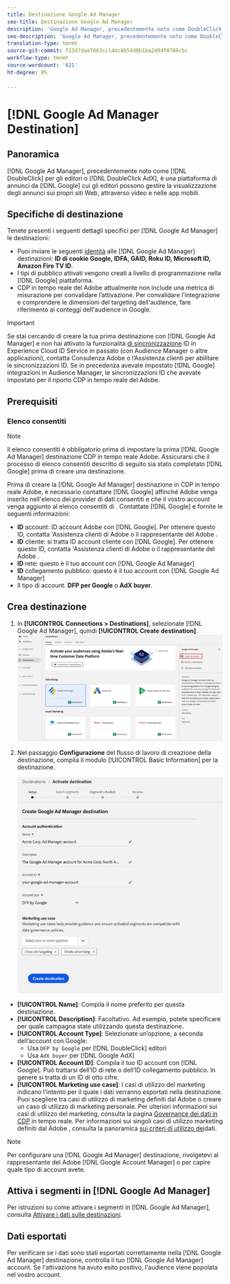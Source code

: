 ```yaml
---
title: Destinazione Google Ad Manager
seo-title: Destinazione Google Ad Manager
description: 'Google Ad Manager, precedentemente noto come DoubleClick for Publishers o DoubleClick AdX, è una piattaforma di annunci pubblicitari di Google che offre agli editori i mezzi per gestire la visualizzazione degli annunci sui loro siti Web, attraverso video e nelle app mobili. '
seo-description: 'Google Ad Manager, precedentemente noto come DoubleClick for Publishers o DoubleClick AdX, è una piattaforma di annunci pubblicitari di Google che offre agli editori i mezzi per gestire la visualizzazione degli annunci sui loro siti Web, attraverso video e nelle app mobili. '
translation-type: tm+mt
source-git-commit: f23d7dae7883cc14dc8b54d8b1ba2d94f0786cbc
workflow-type: tm+mt
source-wordcount: '621'
ht-degree: 0%

---
```



# [!DNL Google Ad Manager Destination]

## Panoramica

[!DNL Google Ad Manager], precedentemente noto come [!DNL DoubleClick] per gli editori o [!DNL DoubleClick AdX], è una piattaforma di annunci da [!DNL Google] cui gli editori possono gestire la visualizzazione degli annunci sui propri siti Web, attraverso video e nelle app mobili.

## Specifiche di destinazione

Tenete presenti i seguenti dettagli specifici per [!DNL Google Ad Manager] le destinazioni:

* Puoi inviare le seguenti [identità](../../identity-service/namespaces.md) alle [!DNL Google Ad Manager] destinazioni: **ID di cookie Google, IDFA, GAID, Roku ID, Microsoft ID,  Amazon Fire TV ID**.
* I tipi di pubblico attivati vengono creati a livello di programmazione nella [!DNL Google] piattaforma.
*  CDP in tempo reale del Adobe attualmente non include una metrica di misurazione per convalidare l’attivazione. Per convalidare l&#39;integrazione e comprendere le dimensioni del targeting dell&#39;audience, fare riferimento ai conteggi dell&#39;audience in Google.

>[!IMPORTANT]
>
>Se stai cercando di creare la tua prima destinazione con [!DNL Google Ad Manager] e non hai attivato la funzionalità [di sincronizzazione](https://docs.adobe.com/content/help/en/id-service/using/id-service-api/methods/idsync.html) ID in  Experience Cloud ID Service in passato (con  Audience Manager o altre applicazioni), contatta  Consulenza Adobe o l’Assistenza clienti per abilitare le sincronizzazioni ID. Se in precedenza avevate impostato [!DNL Google] integrazioni in  Audience Manager, le sincronizzazioni ID che avevate impostato per il riporto  CDP in tempo reale del Adobe.

## Prerequisiti

### Elenco consentiti 

>[!NOTE]
>
>Il elenco consentiti  è obbligatorio prima di impostare la prima [!DNL Google Ad Manager] destinazione  CDP in tempo reale Adobe. Assicurarsi che il processo di elenco consentiti  descritto di seguito sia stato completato [!DNL Google] prima di creare una destinazione.

Prima di creare la [!DNL Google Ad Manager] destinazione in CDP in tempo reale  Adobe, è necessario contattare [!DNL Google] affinché  Adobe venga inserito nell&#39;elenco dei provider di dati consentiti e che il vostro account venga aggiunto al elenco consentiti di . Contattate [!DNL Google] e fornite le seguenti informazioni:

* **ID** account:  ID account  Adobe con [!DNL Google]. Per ottenere questo ID, contatta &#39;Assistenza clienti di Adobe o il rappresentante del Adobe .
* **ID** cliente: si tratta  ID account  cliente con [!DNL Google]. Per ottenere questo ID, contatta &#39;Assistenza clienti di Adobe o il rappresentante del Adobe .
* **ID** rete: questo è il tuo account con [!DNL Google Ad Manager]
* **ID** collegamento pubblico: questo è il tuo account con [!DNL Google Ad Manager]
* Il tipo di account. **DFP per Google** o **AdX buyer**.

## Crea destinazione

1. In **[!UICONTROL Connections > Destinations]**, selezionate [!DNL Google Ad Manager], quindi **[!UICONTROL Create destination]**.
   ![Connect, destinazione Google Ad Manager](/help/rtcdp/destinations/assets/google-1-destination.png)

2. Nel passaggio **Configurazione** del flusso di lavoro di creazione della destinazione, compila il modulo [!UICONTROL Basic Information] per la destinazione. <br>

   ![Informazioni di base Google Ad Manager](/help/rtcdp/destinations/assets/google-1-destination-setup-step.png)
* **[!UICONTROL Name]**: Compila il nome preferito per questa destinazione.
* **[!UICONTROL Description]**: Facoltativo. Ad esempio, potete specificare per quale campagna state utilizzando questa destinazione.
* **[!UICONTROL Account Type]**: Selezionate un’opzione, a seconda dell’account con Google:
   * Usa `DFP by Google` per [!DNL DoubleClick] editori
   * Usa `AdX buyer` per [!DNL Google AdX]
* **[!UICONTROL Account ID]**: Compila il tuo ID account con [!DNL Google]. Può trattarsi dell’ID di rete o dell’ID collegamento pubblico. In genere si tratta di un ID di otto cifre.
* **[!UICONTROL Marketing use case]**: I casi di utilizzo del marketing indicano l&#39;intento per il quale i dati verranno esportati nella destinazione. Puoi scegliere tra  casi di utilizzo di marketing definiti dal Adobe o creare un caso di utilizzo di marketing personale. Per ulteriori informazioni sui casi di utilizzo del marketing, consulta la pagina [Governance dei dati in CDP](/help/rtcdp/privacy/data-governance-overview.md#destinations) in tempo reale. Per informazioni sui singoli casi di utilizzo marketing definiti dal Adobe , consulta la panoramica [sui criteri di utilizzo dei](/help/data-governance/policies/overview.md#core-actions)dati.

>[!NOTE]
>
> Per configurare una [!DNL Google Ad Manager] destinazione, rivolgetevi al rappresentante del Adobe [!DNL Google Account Manager] o  per capire quale tipo di account avete.

## Attiva i segmenti in [!DNL Google Ad Manager]

Per istruzioni su come attivare i segmenti in [!DNL Google Ad Manager], consulta [Attivare i dati sulle destinazioni](/help/rtcdp/destinations/activate-destinations.md).

## Dati esportati

Per verificare se i dati sono stati esportati correttamente nella [!DNL Google Ad Manager] destinazione, controlla il tuo [!DNL Google Ad Manager] account. Se l&#39;attivazione ha avuto esito positivo, l&#39;audience viene popolata nel vostro account.